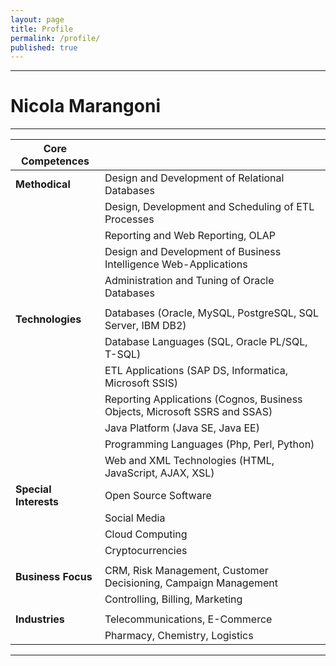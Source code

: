 ```yaml
---
layout: page
title: Profile
permalink: /profile/
published: true
---
```


---


# Nicola Marangoni #

---

| **Core Competences** | |
| -- | -- |
| **Methodical** | Design and Development of Relational Databases
| | Design, Development and Scheduling of ETL Processes |
| | Reporting and Web Reporting, OLAP |
| | Design and Development of Business Intelligence Web-Applications |
| | Administration and Tuning of Oracle Databases |
| | |
| **Technologies** | Databases (Oracle, MySQL, PostgreSQL, SQL Server, IBM DB2) |
| | Database Languages (SQL, Oracle PL/SQL, T-SQL) |
| | ETL Applications (SAP DS, Informatica, Microsoft SSIS) |
| | Reporting Applications (Cognos, Business Objects, Microsoft SSRS and SSAS) |
| | Java Platform (Java SE, Java EE) |
| | Programming Languages (Php, Perl, Python) |
| | Web and XML Technologies (HTML, JavaScript, AJAX, XSL) |
|  **Special Interests** | Open Source Software |
| | Social Media |
| | Cloud Computing |
| | Cryptocurrencies |
| | |
| **Business Focus** | CRM, Risk Management, Customer Decisioning, Campaign Management |
| | Controlling, Billing, Marketing |
| | |
| **Industries** | Telecommunications, E-Commerce |
| | Pharmacy, Chemistry, Logistics |

---